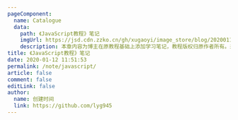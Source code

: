 ```yaml
---
pageComponent:
  name: Catalogue
  data:
    path: 《JavaScript教程》笔记
    imgUrl: https://jsd.cdn.zzko.cn/gh/xugaoyi/image_store/blog/20200112120340.png
    description: 本章内容为博主在原教程基础上添加学习笔记，教程版权归原作者所有。来源：<a href='https://wangdoc.com/javascript/' target='_blank'>JavaScript教程</a>
title: 《JavaScript教程》笔记
date: 2020-01-12 11:51:53
permalink: /note/javascript/
article: false
comment: false
editLink: false
author:
  name: 创建时间
  link: https://github.com/lyg945
---
```

